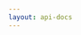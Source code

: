 ```yaml
---
layout: api-docs
---
```


<script setup  lang="ts">
import { ApiReference } from "@scalar/api-reference";
import "@scalar/api-reference/style.css";
</script>


<ApiReference
  :configuration="{
    spec: {
      url: 'https://cdn.superstreamer.xyz/openapi-stitcher.json'
    },
    hideTestRequestButton: true
  }" 
/>